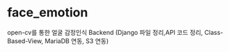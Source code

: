 # face_emotion
open-cv를 통한 얼굴 감정인식 Backend (Django 파일 정리,API 코드 정리, Class-Based-View, MariaDB 연동, S3 연동)
